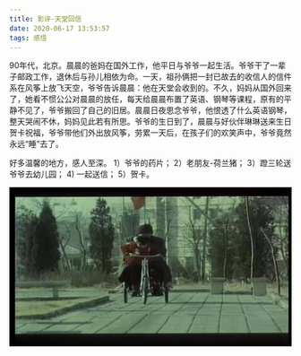 ```yaml
---
title: 影评-天堂回信
date: 2020-06-17 13:53:57
tags: 感悟
---
```


90年代，北京。晨晨的爸妈在国外工作，他平日与爷爷一起生活。爷爷干了一辈子邮政工作，退休后与孙儿相依为命。一天，祖孙俩把一封已故去的收信人的信件系在风筝上放飞天空，爷爷告诉晨晨：他在天堂会收到的。不久，妈妈从国外回来了，她看不惯公公对晨晨的放任，每天给晨晨布置了英语、钢琴等课程，原有的平静不见了，爷爷搬回了自己的旧居。晨晨日夜思念爷爷，他恨透了什么英语钢琴，整天哭闹不休，妈妈见此若有所思。爷爷的生日到了，晨晨与好伙伴琳琳送来生日贺卡祝福，爷爷带他们外出放风筝，劳累一天后，在孩子们的欢笑声中，爷爷竟然永远“睡”去了。

好多温馨的地方，感人至深。
1）爷爷的药片；
2）老朋友-荷兰猪；
3）蹬三轮送爷爷去幼儿园；
4) 一起送信；
5）贺卡。

<div align=center>

![](/img/tiantanghuixin.jpg)

</div>

